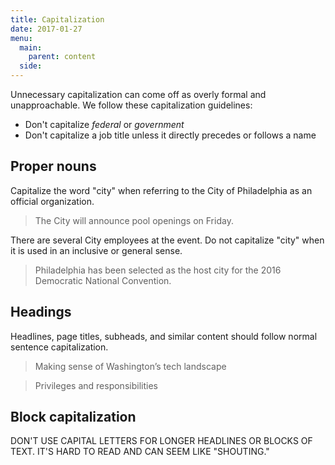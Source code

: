 ```yaml
---
title: Capitalization
date: 2017-01-27
menu:
  main:
    parent: content
  side:
---
```


Unnecessary capitalization can come off as overly formal and unapproachable. We follow these capitalization guidelines:  

  - Don't capitalize *federal* or *government*
  - Don't capitalize a job title unless it directly precedes or follows a name

## Proper nouns
Capitalize the word "city" when referring to the City of Philadelphia as an official organization.

>The City will announce pool openings on Friday.

There are several City employees at the event.
Do not capitalize "city" when it is used in an inclusive or general sense.

>Philadelphia has been selected as the host city for the 2016 Democratic National Convention.

## Headings
Headlines, page titles, subheads, and similar content should follow normal sentence capitalization.

>Making sense of Washington’s tech landscape

>Privileges and responsibilities

## Block capitalization
DON'T USE CAPITAL LETTERS FOR LONGER HEADLINES OR BLOCKS OF TEXT. IT'S HARD TO READ AND CAN SEEM LIKE "SHOUTING."
